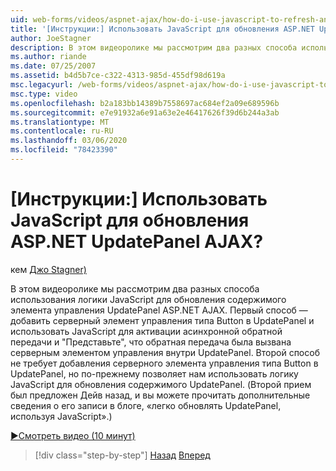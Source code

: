 ```yaml
---
uid: web-forms/videos/aspnet-ajax/how-do-i-use-javascript-to-refresh-an-aspnet-ajax-updatepanel
title: '[Инструкции:] Использовать JavaScript для обновления ASP.NET UpdatePanel AJAX? | Документы Майкрософт'
author: JoeStagner
description: В этом видеоролике мы рассмотрим два разных способа использования логики JavaScript для обновления содержимого элемента управления UpdatePanel ASP.NET AJAX. Первый способ — добавить...
ms.author: riande
ms.date: 07/25/2007
ms.assetid: b4d5b7ce-c322-4313-985d-455df98d619a
msc.legacyurl: /web-forms/videos/aspnet-ajax/how-do-i-use-javascript-to-refresh-an-aspnet-ajax-updatepanel
msc.type: video
ms.openlocfilehash: b2a183bb14389b7558697ac684ef2a09e689596b
ms.sourcegitcommit: e7e91932a6e91a63e2e46417626f39d6b244a3ab
ms.translationtype: MT
ms.contentlocale: ru-RU
ms.lasthandoff: 03/06/2020
ms.locfileid: "78423390"
---
```

# <a name="how-do-i-use-javascript-to-refresh-an-aspnet-ajax-updatepanel"></a>[Инструкции:] Использовать JavaScript для обновления ASP.NET UpdatePanel AJAX?

кем [Джо Stagner)](https://github.com/JoeStagner)

В этом видеоролике мы рассмотрим два разных способа использования логики JavaScript для обновления содержимого элемента управления UpdatePanel ASP.NET AJAX. Первый способ — добавить серверный элемент управления типа Button в UpdatePanel и использовать JavaScript для активации асинхронной обратной передачи и "Представьте", что обратная передача была вызвана серверным элементом управления внутри UpdatePanel. Второй способ не требует добавления серверного элемента управления типа Button в UpdatePanel, но по-прежнему позволяет нам использовать логику JavaScript для обновления содержимого UpdatePanel. (Второй прием был предложен Дейв назад, и вы можете прочитать дополнительные сведения о его записи в блоге, «легко обновлять UpdatePanel, используя JavaScript».)

[&#9654;Смотреть видео (10 минут)](https://channel9.msdn.com/Blogs/ASP-NET-Site-Videos/how-do-i-use-javascript-to-refresh-an-aspnet-ajax-updatepanel)

> [!div class="step-by-step"]
> [Назад](how-do-i-build-a-custom-aspnet-ajax-server-control.md)
> [Вперед](how-do-i-determine-whether-an-asynchronous-postback-has-occurred.md)
